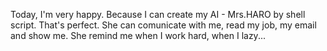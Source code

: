 <!---
/*******************************************************************************
// Project name   :
// File name      : create_haro.md
// Created date   : Fri 10 Mar 2017
// Author         : Huy Hung Ho
// Last modified  : Thursday 06/29/17
// Desc           :
*******************************************************************************/
-->
Today, I'm very happy. Because I can create my AI - Mrs.HARO by shell script.
That's perfect.
She can comunicate with me, read my job, my email and show me. She remind me
when I work hard, when I lazy...

